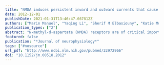 ```yaml
---
title: "NMDA induces persistent inward and outward currents that cause rhythmic bursting in adult rodent motoneurons"
date: 2012-12-01
publishDate: 2021-01-31T13:46:47.667812Z
authors: ["Marin Manuel", "Yaqing Li", "Sherif M Elbasiouny", "Katie Murray", "Anna Griener", "C J Heckman", "David J Bennett"]
publication_types: ["2"]
abstract: "N-methyl-d-aspartate (NMDA) receptors are of critical importance for locomotion in the developing neonatal spinal cord in rats and mice. However, due to profound changes in the expression of NMDA receptors in development between the neonatal stages and adulthood, it is unclear whether NMDA receptors are still an important component of locomotion in the adult rodent spinal cord. To shed light on this issue, we have taken advantage of recently developed preparations allowing the intracellular recording of adult motoneurons that control the tail in the sacrocaudal spinal cord of adult mice and rats. We show that in the adult sacrocaudal spinal cord, NMDA induces rhythmic activity recorded on the ventral roots, often coordinated from left to right, as in swimming motions with the tail (fictive locomotion). The adult motoneurons themselves are intrinsically sensitive to NMDA application. That is, when motoneurons are synaptically isolated with TTX, NMDA still causes spontaneous bursts of rhythmic activity, depending on the membrane potential. We show that these bursts in motoneurons depend on an NMDA-mediated persistent inward current and are terminated by the progressive activation of a persistent outward current. These results indicate that motoneurons, along with the central pattern generator, can actively participate in the production of swimminglike locomotor activity in adult rodents."
featured: false
publication: "*Journal of neurophysiology*"
tags: ["#nosource"]
url_pdf: "http://www.ncbi.nlm.nih.gov/pubmed/22972966"
doi: "10.1152/jn.00518.2012"
---
```


